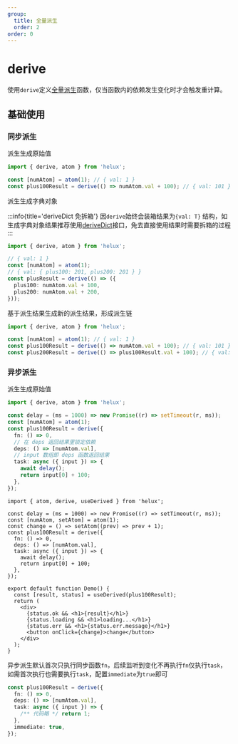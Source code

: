 ```yaml
---
group:
  title: 全量派生
  order: 2
order: 0
---
```


# derive

使用`derive`定义[全量派生](/reference/glossary#全量派生)函数，仅当函数内的依赖发生变化时才会触发重计算。

## 基础使用

### 同步派生

派生生成原始值

```ts
import { derive, atom } from 'helux';

const [numAtom] = atom(1); // { val: 1 }
const plus100Result = derive(() => numAtom.val + 100); // { val: 101 }
```

派生生成字典对象

:::info{title='deriveDict 免拆箱'}
因`derive`始终会装箱结果为`{val: T}` 结构，如生成字典对象结果推荐使用[deriveDict](/api/base/derive-dict)接口，免去直接使用结果时需要拆箱的过程
:::

```ts
import { derive, atom } from 'helux';

// { val: 1 }
const [numAtom] = atom(1);
// { val: { plus100: 201, plus200: 201 } }
const plusResult = derive(() => ({
  plus100: numAtom.val + 100,
  plus200: numAtom.val + 200,
}));
```

基于派生结果生成新的派生结果，形成派生链

```ts
import { derive, atom } from 'helux';

const [numAtom] = atom(1); // { val: 1 }
const plus100Result = derive(() => numAtom.val + 100); // { val: 101 }
const plus200Result = derive(() => plus100Result.val + 100); // { val: 201 }
```

### 异步派生

派生生成原始值

```ts
import { derive, atom } from 'helux';

const delay = (ms = 1000) => new Promise((r) => setTimeout(r, ms));
const [numAtom] = atom(1);
const plus100Result = derive({
  fn: () => 0,
  // 在 deps 返回结果里锁定依赖
  deps: () => [numAtom.val],
  // input 数组即 deps 函数返回结果
  task: async ({ input }) => {
    await delay();
    return input[0] + 100;
  },
});
```

```tsx
import { atom, derive, useDerived } from 'helux';

const delay = (ms = 1000) => new Promise((r) => setTimeout(r, ms));
const [numAtom, setAtom] = atom(1);
const change = () => setAtom((prev) => prev + 1);
const plus100Result = derive({
  fn: () => 0,
  deps: () => [numAtom.val],
  task: async ({ input }) => {
    await delay();
    return input[0] + 100;
  },
});

export default function Demo() {
  const [result, status] = useDerived(plus100Result);
  return (
    <div>
      {status.ok && <h1>{result}</h1>}
      {status.loading && <h1>loading...</h1>}
      {status.err && <h1>{status.err.message}</h1>}
      <button onClick={change}>change</button>
    </div>
  );
}
```

异步派生默认首次只执行同步函数`fn`，后续监听到变化不再执行`fn`仅执行`task`，如需首次执行也需要执行`task`，配置`immediate`为`true`即可

```ts
const plus100Result = derive({
  fn: () => 0,
  deps: () => [numAtom.val],
  task: async ({ input }) => {
    /** 代码略 */ return 1;
  },
  immediate: true,
});
```
